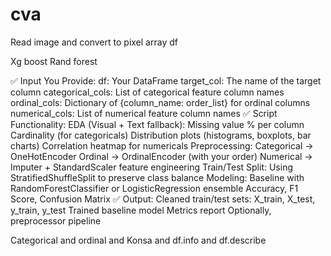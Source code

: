 # cva
Read image and convert to pixel array df
 
Xg boost Rand forest
 
 
✅ Input You Provide:
df: Your DataFrame
target_col: The name of the target column
categorical_cols: List of categorical feature column names
ordinal_cols: Dictionary of {column_name: order_list} for ordinal columns
numerical_cols: List of numerical feature column names
✅ Script Functionality:
EDA (Visual + Text fallback):
Missing value % per column
Cardinality (for categoricals)
Distribution plots (histograms, boxplots, bar charts)
Correlation heatmap for numericals
Preprocessing:
Categorical → OneHotEncoder
Ordinal → OrdinalEncoder (with your order)
Numerical → Imputer + StandardScaler
feature engineering
Train/Test Split:
Using StratifiedShuffleSplit to preserve class balance
Modeling:
Baseline with RandomForestClassifier or LogisticRegression
ensemble
Accuracy, F1 Score, Confusion Matrix
✅ Output:
Cleaned train/test sets: X_train, X_test, y_train, y_test
Trained baseline model
Metrics report
Optionally, preprocessor pipeline 
 
Categorical and ordinal and Konsa and df.info and df.describe
 
 

